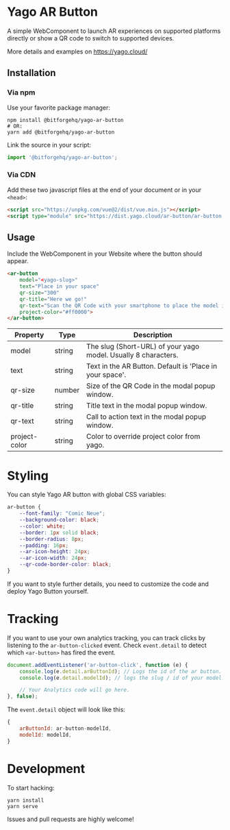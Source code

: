 # Yago AR Button

A simple WebComponent to launch AR experiences on supported platforms directly or show a QR code to switch to supported devices.

More details and examples on https://yago.cloud/

##  Installation

### Via npm

Use your favorite package manager:

```shell
npm install @bitforgehq/yago-ar-button
# OR:
yarn add @bitforgehq/yago-ar-button
```

Link the source in your script:

```javascript
import '@bitforgehq/yago-ar-button';
```

### Via CDN

Add these two javascript files at the end of your document or in your `<head>`:

```html
<script src="https://unpkg.com/vue@2/dist/vue.min.js"></script>
<script type="module" src="https://dist.yago.cloud/ar-button/ar-button.min.js"></script>
```
## Usage

Include the WebComponent in your Website where the button should appear.

```html
<ar-button
    model="<yago-slug>"
    text="Place in your space"
    qr-size="300"
    qr-title="Here we go!"
    qr-text="Scan the QR Code with your smartphone to place the model in your space."
    project-color="#ff0000">
</ar-button>
```

Property               |Type   |Description
-----------------------|-------|---------------------------------------------------------------
model                  |string |The slug (Short-URL) of your yago model. Usually 8 characters.
text                   |string |Text in the AR Button. Default is 'Place in your space'.
qr-size                |number |Size of the QR Code in the modal popup window.
qr-title               |string |Title text in the modal popup window.
qr-text                |string |Call to action text in the modal popup window.
project-color          |string |Color to override project color from yago.


# Styling

You can style Yago AR button with global CSS variables:

```css
ar-button {
    --font-family: "Comic Neue";
    --background-color: black;
    --color: white;
    --border: 1px solid black;
    --border-radius: 8px;
    --padding: 16px;
    --ar-icon-height: 24px;
    --ar-icon-width: 24px;
    --qr-code-border-color: black;
}
```

If you want to style further details, you need to customize the code and deploy Yago Button yourself.

# Tracking

If you want to use your own analytics tracking, you can track clicks by listening to the `ar-button-clicked` event.
Check `event.detail` to detect which `<ar-button>` has fired the event.

```javascript
document.addEventListener('ar-button-click', function (e) {
    console.log(e.detail.arButtonId); // Logs the id of the ar button. This will be ar-button-<your model id>.
    console.log(e.detail.modelId); // logs the slug / id of your model.

    // Your Analytics code will go here.
}, false);
```

The `event.detail` object will look like this:
```javascript
{
    arButtonId: ar-button-modelId,
    modelId: modelId,
}
```


# Development

To start hacking:

```shell
yarn install
yarn serve
```

Issues and pull requests are highly welcome!
